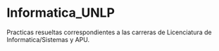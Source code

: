 # Informatica_UNLP
Practicas resueltas correspondientes a las carreras de Licenciatura de Informatica/Sistemas y APU. 

